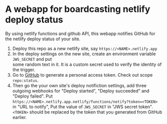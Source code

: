 # A webapp for boardcasting netlify deploy status

By using netlify functions and github API, this webapp notifies GitHub for the netlify deploy status of your site.

1. Deploy this repo as a new netlify site, say `https://<NAME>.netlify.app`
1. In the deploy settings on the new site, create an environment variable `JWS_SECRET` and put  
    some random text in it. It is a custom secret used to verify the identity of the trigger.
1. Go to [GitHub](https://github.com/settings/tokens) to generate a personal access token. 
    Check out scope `repo:status`.
1. Then go the your own site's deploy notifiction settings, add three outgoing webhooks for
    "Deploy started", "Deploy succeeded" and "Deploy failed". Put 
    `https://<NAME>.netlify.app.netlify/functions/notify?token=<TOKEN>` in "URL to notify",
    Put the value of `JWS_SECRET` in "JWS secret token". `<TOKEN>` should be replaced by the token that you generated from GitHub earlier.
